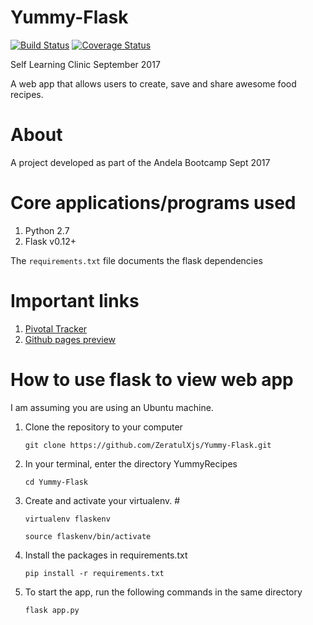 # Yummy-Flask 

[![Build Status](https://travis-ci.org/ZeratulXjs/Yummy-Flask.svg?branch=working)](https://travis-ci.org/ZeratulXjs/Yummy-Flask)
[![Coverage Status](https://coveralls.io/repos/github/ZeratulXjs/Yummy-Flask/badge.svg?branch=working)](https://coveralls.io/github/ZeratulXjs/Yummy-Flask?branch=working)

Self Learning Clinic September 2017


A web app that allows users to create, save and share awesome food recipes.

# About
A project developed as part of the Andela Bootcamp Sept 2017

# Core applications/programs used 
1. Python 2.7
2. Flask v0.12+

The `requirements.txt` file documents the flask dependencies

# Important links
1. [Pivotal Tracker](https://www.pivotaltracker.com/n/projects/2113189)
2. [Github pages preview](https://zeratulxjs.github.io/Yummy-Flask/templates/)

# How to use flask to view web app
I am assuming you are using an Ubuntu machine. 

1. Clone the repository to your computer

    ```
    git clone https://github.com/ZeratulXjs/Yummy-Flask.git
    ```
2. In your terminal, enter the directory YummyRecipes

    ```
    cd Yummy-Flask
    ```
3. Create and activate your virtualenv. #

    ```
    virtualenv flaskenv

    source flaskenv/bin/activate
    ```
4. Install the packages in requirements.txt

    ``` pip install -r requirements.txt ```

5. To start the app, run the following commands in the same directory

    ```flask app.py ```

